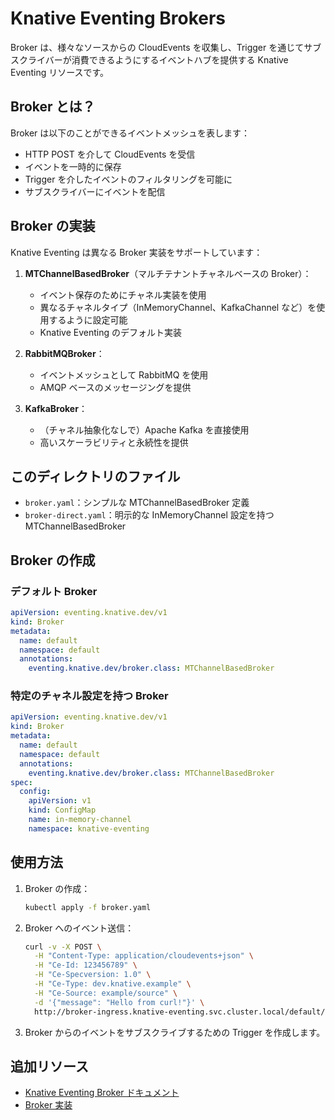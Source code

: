 # Knative Eventing Brokers

Broker は、様々なソースからの CloudEvents を収集し、Trigger を通じてサブスクライバーが消費できるようにするイベントハブを提供する Knative Eventing リソースです。

## Broker とは？

Broker は以下のことができるイベントメッシュを表します：
- HTTP POST を介して CloudEvents を受信
- イベントを一時的に保存
- Trigger を介したイベントのフィルタリングを可能に
- サブスクライバーにイベントを配信

## Broker の実装

Knative Eventing は異なる Broker 実装をサポートしています：

1. **MTChannelBasedBroker**（マルチテナントチャネルベースの Broker）：
   - イベント保存のためにチャネル実装を使用
   - 異なるチャネルタイプ（InMemoryChannel、KafkaChannel など）を使用するように設定可能
   - Knative Eventing のデフォルト実装

2. **RabbitMQBroker**：
   - イベントメッシュとして RabbitMQ を使用
   - AMQP ベースのメッセージングを提供

3. **KafkaBroker**：
   - （チャネル抽象化なしで）Apache Kafka を直接使用
   - 高いスケーラビリティと永続性を提供

## このディレクトリのファイル

- `broker.yaml`：シンプルな MTChannelBasedBroker 定義
- `broker-direct.yaml`：明示的な InMemoryChannel 設定を持つ MTChannelBasedBroker

## Broker の作成

### デフォルト Broker

```yaml
apiVersion: eventing.knative.dev/v1
kind: Broker
metadata:
  name: default
  namespace: default
  annotations:
    eventing.knative.dev/broker.class: MTChannelBasedBroker
```

### 特定のチャネル設定を持つ Broker

```yaml
apiVersion: eventing.knative.dev/v1
kind: Broker
metadata:
  name: default
  namespace: default
  annotations:
    eventing.knative.dev/broker.class: MTChannelBasedBroker
spec:
  config:
    apiVersion: v1
    kind: ConfigMap
    name: in-memory-channel
    namespace: knative-eventing
```

## 使用方法

1. Broker の作成：
   ```bash
   kubectl apply -f broker.yaml
   ```

2. Broker へのイベント送信：
   ```bash
   curl -v -X POST \
     -H "Content-Type: application/cloudevents+json" \
     -H "Ce-Id: 123456789" \
     -H "Ce-Specversion: 1.0" \
     -H "Ce-Type: dev.knative.example" \
     -H "Ce-Source: example/source" \
     -d '{"message": "Hello from curl!"}' \
     http://broker-ingress.knative-eventing.svc.cluster.local/default/default
   ```

3. Broker からのイベントをサブスクライブするための Trigger を作成します。

## 追加リソース

- [Knative Eventing Broker ドキュメント](https://knative.dev/docs/eventing/brokers/)
- [Broker 実装](https://knative.dev/docs/eventing/broker-trigger/)
